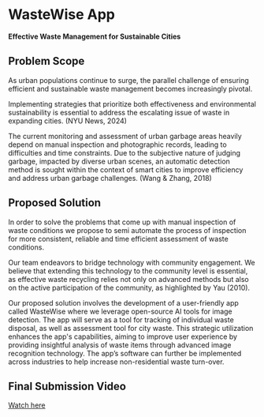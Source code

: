 # WasteWise App

**Effective Waste Management for Sustainable Cities**

## Problem Scope

As urban populations continue to surge, the parallel challenge of ensuring efficient and sustainable waste management becomes increasingly pivotal. 

Implementing strategies that prioritize both effectiveness and environmental sustainability is essential to address the escalating issue of waste in expanding cities. (NYU News, 2024)

The current monitoring and assessment of urban garbage areas heavily depend on manual inspection and photographic records, leading to difficulties and time constraints. Due to the subjective nature of judging garbage, impacted by diverse urban scenes, an automatic detection method is sought within the context of smart cities to improve efficiency and address urban garbage challenges. (Wang & Zhang, 2018)

## Proposed Solution

In order to solve the problems that come up with manual inspection of waste conditions we propose to semi automate the process of inspection  for more consistent, reliable and time efficient assessment of waste conditions.   

Our team endeavors to bridge technology with community engagement. We believe that extending this technology to the community level is essential, as effective waste recycling relies not only on advanced methods but also on the active participation of the community, as highlighted by Yau (2010).

Our proposed solution involves the development of a user-friendly app called WasteWise where we leverage open-source AI tools for image detection. The app will serve as a tool for tracking of individual waste disposal, as well as assessment tool for city waste. This strategic utilization enhances the app's capabilities, aiming to improve user experience by providing insightful analysis of waste items through advanced image recognition technology. The app’s software can further be implemented across industries to help increase non-residential waste turn-over.

## Final Submission Video
[Watch here](https://drive.google.com/file/d/1eViK-ml2hLS8eu-tZPgCbtn6QMWn9-PH/view?usp=drive_link)
